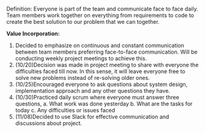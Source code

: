 Definition: Everyone is part of the team and communicate face to face daily. Team members work together on everything from requirements to code to create the best solution to our problem that we can together.

**Value Incorporation:**
1. Decided to emphasize on continuous and constant communication between team members preferring face-to-face communication. Will be conducting weekly project meetings to achieve this.
2. (10/20)Decision was made in project meeting  to share with everyone the difficulties faced till now. In this sense, it will leave everyone free to solve new problems instead of re-solving older ones.
3. (10/25)Encouraged everyone to ask questions about system design, implementation approach and any other questions they have.
4. (10/30)Practiced daily scrum where everyone must answer three questions, 
    a. What work was done yesterday
    b. What are the tasks for today
    c. Any difficulties or issues faced
5. (11/08)Decided to use Slack for effective communication and discussions about project. 
